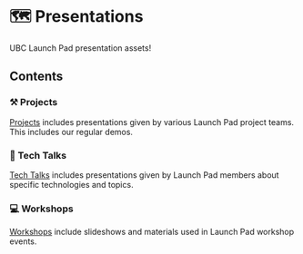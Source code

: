 # 🗺 Presentations

UBC Launch Pad presentation assets!

## Contents

### ⚒ Projects

[Projects](projects/) includes presentations given by various Launch Pad project
teams. This includes our regular demos.

### 💬 Tech Talks

[Tech Talks](tech-talks/) includes presentations given by Launch Pad members
about specific technologies and topics.

### 💻 Workshops

[Workshops](workshops/) include slideshows and materials used in Launch Pad 
workshop events.

